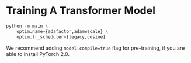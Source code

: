 # Training A Transformer Model

```python
python -m main \
    optim.name={adafactor,adamwscale} \
    optim.lr_scheduler={legacy,cosine}
```

We recommend adding `model.compile=true` flag for pre-training, if you are able to install PyTorch 2.0.
